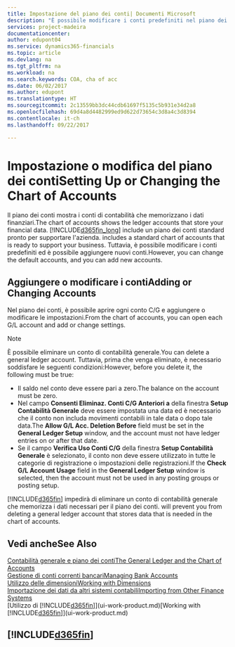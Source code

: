 ```yaml
---
title: Impostazione del piano dei conti| Documenti Microsoft
description: "È possibile modificare i conti predefiniti nel piano dei conti ed è possibile aggiungere nuovi conti."
services: project-madeira
documentationcenter: 
author: edupont04
ms.service: dynamics365-financials
ms.topic: article
ms.devlang: na
ms.tgt_pltfrm: na
ms.workload: na
ms.search.keywords: COA, cha of acc
ms.date: 06/02/2017
ms.author: edupont
ms.translationtype: HT
ms.sourcegitcommit: 2c13559bb3dc44cdb61697f5135c5b931e34d2a8
ms.openlocfilehash: 69d4a8d4482999ed9d622d73654c3d8a4c3d8394
ms.contentlocale: it-ch
ms.lasthandoff: 09/22/2017

---
```

# <a name="setting-up-or-changing-the-chart-of-accounts"></a><span data-ttu-id="488b5-103">Impostazione o modifica del piano dei conti</span><span class="sxs-lookup"><span data-stu-id="488b5-103">Setting Up or Changing the Chart of Accounts</span></span>
<span data-ttu-id="488b5-104">Il piano dei conti mostra i conti di contabilità che memorizzano i dati finanziari.</span><span class="sxs-lookup"><span data-stu-id="488b5-104">The chart of accounts shows the ledger accounts that store your financial data.</span></span> [!INCLUDE[d365fin_long](includes/d365fin_long_md.md)]<span data-ttu-id="488b5-105"> include un piano dei conti standard pronto per supportare l'azienda.</span><span class="sxs-lookup"><span data-stu-id="488b5-105"> includes a standard chart of accounts that is ready to support your business.</span></span>
<span data-ttu-id="488b5-106">Tuttavia, è possibile modificare i conti predefiniti ed è possibile aggiungere nuovi conti.</span><span class="sxs-lookup"><span data-stu-id="488b5-106">However, you can change the default accounts, and you can add new accounts.</span></span>  

## <a name="adding-or-changing-accounts"></a><span data-ttu-id="488b5-107">Aggiungere o modificare i conti</span><span class="sxs-lookup"><span data-stu-id="488b5-107">Adding or Changing Accounts</span></span>
<span data-ttu-id="488b5-108">Nel piano dei conti, è possibile aprire ogni conto C/G e aggiungere o modificare le impostazioni.</span><span class="sxs-lookup"><span data-stu-id="488b5-108">From the chart of accounts, you can open each G/L account and add or change settings.</span></span>

> [!NOTE]  
>   <span data-ttu-id="488b5-109">È possibile eliminare un conto di contabilità generale.</span><span class="sxs-lookup"><span data-stu-id="488b5-109">You can delete a general ledger account.</span></span> <span data-ttu-id="488b5-110">Tuttavia, prima che venga eliminato, è necessario soddisfare le seguenti condizioni:</span><span class="sxs-lookup"><span data-stu-id="488b5-110">However, before you delete it, the following must be true:</span></span>  

* <span data-ttu-id="488b5-111">Il saldo nel conto deve essere pari a zero.</span><span class="sxs-lookup"><span data-stu-id="488b5-111">The balance on the account must be zero.</span></span>  
* <span data-ttu-id="488b5-112">Nel campo **Consenti Eliminaz. Conti C/G Anteriori a** della finestra **Setup Contabilità Generale** deve essere impostata una data ed è necessario che il conto non includa movimenti contabili in tale data o dopo tale data.</span><span class="sxs-lookup"><span data-stu-id="488b5-112">The **Allow G/L Acc. Deletion Before** field must be set in the **General Ledger Setup** window, and the account must not have ledger entries on or after that date.</span></span>  
* <span data-ttu-id="488b5-113">Se il campo **Verifica Uso Conti C/G** della finestra **Setup Contabilità Generale** è selezionato, il conto non deve essere utilizzato in tutte le categorie di registrazione o impostazioni delle registrazioni.</span><span class="sxs-lookup"><span data-stu-id="488b5-113">If the **Check G/L Account Usage** field in the **General Ledger Setup** window is selected, then the account must not be used in any posting groups or posting setup.</span></span>  

[!INCLUDE[d365fin](includes/d365fin_md.md)]<span data-ttu-id="488b5-114"> impedirà di eliminare un conto di contabilità generale che memorizza i dati necessari per il piano dei conti.</span><span class="sxs-lookup"><span data-stu-id="488b5-114"> will prevent you from deleting a general ledger account that stores data that is needed in the chart of accounts.</span></span>  

## <a name="see-also"></a><span data-ttu-id="488b5-115">Vedi anche</span><span class="sxs-lookup"><span data-stu-id="488b5-115">See Also</span></span>
[<span data-ttu-id="488b5-116">Contabilità generale e piano dei conti</span><span class="sxs-lookup"><span data-stu-id="488b5-116">The General Ledger and the Chart of Accounts</span></span>](finance-general-ledger.md)  
[<span data-ttu-id="488b5-117">Gestione di conti correnti bancari</span><span class="sxs-lookup"><span data-stu-id="488b5-117">Managing Bank Accounts</span></span>](bank-manage-bank-accounts.md)  
[<span data-ttu-id="488b5-118">Utilizzo delle dimensioni</span><span class="sxs-lookup"><span data-stu-id="488b5-118">Working with Dimensions</span></span>](finance-dimensions.md)  
[<span data-ttu-id="488b5-119">Importazione dei dati da altri sistemi contabili</span><span class="sxs-lookup"><span data-stu-id="488b5-119">Importing from Other Finance Systems</span></span>](upload-data.md)  
<span data-ttu-id="488b5-120">[Utilizzo di [!INCLUDE[d365fin](includes/d365fin_md.md)]](ui-work-product.md)</span><span class="sxs-lookup"><span data-stu-id="488b5-120">[Working with [!INCLUDE[d365fin](includes/d365fin_md.md)]](ui-work-product.md)</span></span>  

## [!INCLUDE[d365fin](includes/free_trial_md.md)]

